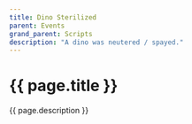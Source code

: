 ```yaml
---
title: Dino Sterilized
parent: Events
grand_parent: Scripts
description: "A dino was neutered / spayed."
---
```

# {{ page.title }}

{{ page.description }}
